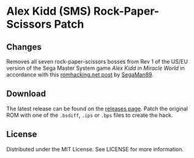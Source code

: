 # Alex Kidd (SMS) Rock-Paper-Scissors Patch

## Changes
Removes all seven rock-paper-scissors bosses from
Rev 1 of the US/EU version
of the Sega Master System game
*Alex Kidd in Miracle World*
in accordance with this
[romhacking.net post](https://www.romhacking.net/forum/index.php?msg=462744)
by
[SegaMan89](https://www.romhacking.net/forum/index.php?action=profile;u=168153).

## Download
The latest release can be found on the
[releases page](https://github.com/lightbulb-sun/alexkidd-rockpaperscissors/releases).
Patch the original ROM with one of the `.bsdiff`, `.ips` or `.bps` files
to create the hack.

## License
Distributed under the MIT License. See LICENSE for more information.
